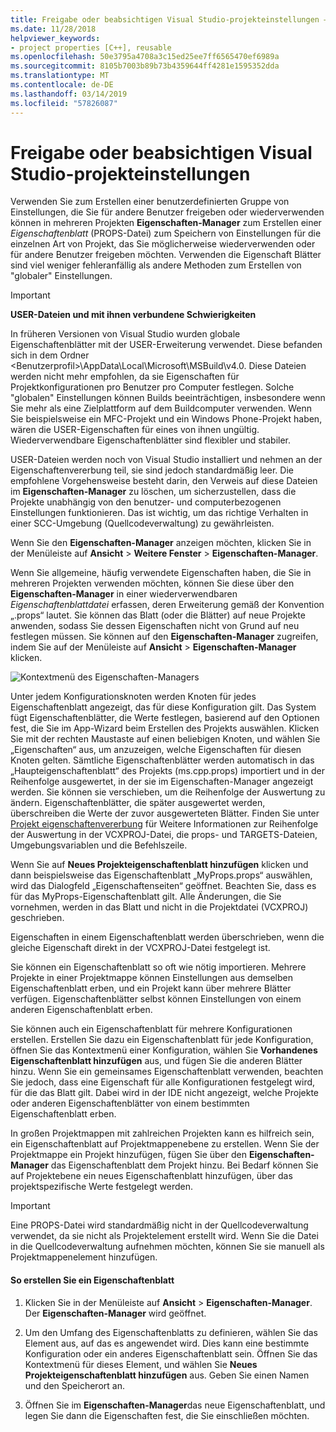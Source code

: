 ```yaml
---
title: Freigabe oder beabsichtigen Visual Studio-projekteinstellungen – C++
ms.date: 11/28/2018
helpviewer_keywords:
- project properties [C++], reusable
ms.openlocfilehash: 50e3795a4708a3c15ed25ee7ff6565470ef6989a
ms.sourcegitcommit: 8105b7003b89b73b4359644ff4281e1595352dda
ms.translationtype: MT
ms.contentlocale: de-DE
ms.lasthandoff: 03/14/2019
ms.locfileid: "57826087"
---
```

# <a name="share-or-resuse-visual-studio-project-settings"></a>Freigabe oder beabsichtigen Visual Studio-projekteinstellungen

Verwenden Sie zum Erstellen einer benutzerdefinierten Gruppe von Einstellungen, die Sie für andere Benutzer freigeben oder wiederverwenden können in mehreren Projekten **Eigenschaften-Manager** zum Erstellen einer *Eigenschaftenblatt* (PROPS-Datei) zum Speichern von Einstellungen für die einzelnen Art von Projekt, das Sie möglicherweise wiederverwenden oder für andere Benutzer freigeben möchten. Verwenden die Eigenschaft Blätter sind viel weniger fehleranfällig als andere Methoden zum Erstellen von "globaler" Einstellungen. 

> [!IMPORTANT]
> **USER-Dateien und mit ihnen verbundene Schwierigkeiten**
>
> In früheren Versionen von Visual Studio wurden globale Eigenschaftenblätter mit der USER-Erweiterung verwendet. Diese befanden sich in dem Ordner \<Benutzerprofil>\AppData\Local\Microsoft\MSBuild\v4.0\. Diese Dateien werden nicht mehr empfohlen, da sie Eigenschaften für Projektkonfigurationen pro Benutzer pro Computer festlegen. Solche "globalen" Einstellungen können Builds beeinträchtigen, insbesondere wenn Sie mehr als eine Zielplattform auf dem Buildcomputer verwenden. Wenn Sie beispielsweise ein MFC-Projekt und ein Windows Phone-Projekt haben, wären die USER-Eigenschaften für eines von ihnen ungültig. Wiederverwendbare Eigenschaftenblätter sind flexibler und stabiler.
>
> USER-Dateien werden noch von Visual Studio installiert und nehmen an der Eigenschaftenvererbung teil, sie sind jedoch standardmäßig leer. Die empfohlene Vorgehensweise besteht darin, den Verweis auf diese Dateien im **Eigenschaften-Manager** zu löschen, um sicherzustellen, dass die Projekte unabhängig von den benutzer- und computerbezogenen Einstellungen funktionieren. Das ist wichtig, um das richtige Verhalten in einer SCC-Umgebung (Quellcodeverwaltung) zu gewährleisten.

Wenn Sie den **Eigenschaften-Manager** anzeigen möchten, klicken Sie in der Menüleiste auf **Ansicht** > **Weitere Fenster** > **Eigenschaften-Manager**.

Wenn Sie allgemeine, häufig verwendete Eigenschaften haben, die Sie in mehreren Projekten verwenden möchten, können Sie diese über den **Eigenschaften-Manager** in einer wiederverwendbaren *Eigenschaftenblattdatei* erfassen, deren Erweiterung gemäß der Konvention „.props“ lautet. Sie können das Blatt (oder die Blätter) auf neue Projekte anwenden, sodass Sie dessen Eigenschaften nicht von Grund auf neu festlegen müssen. Sie können auf den **Eigenschaften-Manager** zugreifen, indem Sie auf der Menüleiste auf **Ansicht** > **Eigenschaften-Manager** klicken.

![Kontextmenü des Eigenschaften-Managers](media/sharingnew.png "SharingNew")

Unter jedem Konfigurationsknoten werden Knoten für jedes Eigenschaftenblatt angezeigt, das für diese Konfiguration gilt. Das System fügt Eigenschaftenblätter, die Werte festlegen, basierend auf den Optionen fest, die Sie im App-Wizard beim Erstellen des Projekts auswählen. Klicken Sie mit der rechten Maustaste auf einen beliebigen Knoten, und wählen Sie „Eigenschaften“ aus, um anzuzeigen, welche Eigenschaften für diesen Knoten gelten. Sämtliche Eigenschaftenblätter werden automatisch in das „Haupteigenschaftenblatt“ des Projekts (ms.cpp.props) importiert und in der Reihenfolge ausgewertet, in der sie im Eigenschaften-Manager angezeigt werden. Sie können sie verschieben, um die Reihenfolge der Auswertung zu ändern. Eigenschaftenblätter, die später ausgewertet werden, überschreiben die Werte der zuvor ausgewerteten Blätter. Finden Sie unter [Projekt eigenschaftenvererbung](project-property-inheritance.md) für Weitere Informationen zur Reihenfolge der Auswertung in der VCXPROJ-Datei, die props- und TARGETS-Dateien, Umgebungsvariablen und die Befehlszeile.

Wenn Sie auf **Neues Projekteigenschaftenblatt hinzufügen** klicken und dann beispielsweise das Eigenschaftenblatt „MyProps.props“ auswählen, wird das Dialogfeld „Eigenschaftenseiten“ geöffnet. Beachten Sie, dass es für das MyProps-Eigenschaftenblatt gilt. Alle Änderungen, die Sie vornehmen, werden in das Blatt und nicht in die Projektdatei (VCXPROJ) geschrieben.

Eigenschaften in einem Eigenschaftenblatt werden überschrieben, wenn die gleiche Eigenschaft direkt in der VCXPROJ-Datei festgelegt ist.

Sie können ein Eigenschaftenblatt so oft wie nötig importieren. Mehrere Projekte in einer Projektmappe können Einstellungen aus demselben Eigenschaftenblatt erben, und ein Projekt kann über mehrere Blätter verfügen. Eigenschaftenblätter selbst können Einstellungen von einem anderen Eigenschaftenblatt erben.

Sie können auch ein Eigenschaftenblatt für mehrere Konfigurationen erstellen. Erstellen Sie dazu ein Eigenschaftenblatt für jede Konfiguration, öffnen Sie das Kontextmenü einer Konfiguration, wählen Sie **Vorhandenes Eigenschaftenblatt hinzufügen** aus, und fügen Sie die anderen Blätter hinzu. Wenn Sie ein gemeinsames Eigenschaftenblatt verwenden, beachten Sie jedoch, dass eine Eigenschaft für alle Konfigurationen festgelegt wird, für die das Blatt gilt. Dabei wird in der IDE nicht angezeigt, welche Projekte oder anderen Eigenschaftenblätter von einem bestimmten Eigenschaftenblatt erben.

In großen Projektmappen mit zahlreichen Projekten kann es hilfreich sein, ein Eigenschaftenblatt auf Projektmappenebene zu erstellen. Wenn Sie der Projektmappe ein Projekt hinzufügen, fügen Sie über den **Eigenschaften-Manager** das Eigenschaftenblatt dem Projekt hinzu. Bei Bedarf können Sie auf Projektebene ein neues Eigenschaftenblatt hinzufügen, über das projektspezifische Werte festgelegt werden.

> [!IMPORTANT]
> Eine PROPS-Datei wird standardmäßig nicht in der Quellcodeverwaltung verwendet, da sie nicht als Projektelement erstellt wird. Wenn Sie die Datei in die Quellcodeverwaltung aufnehmen möchten, können Sie sie manuell als Projektmappenelement hinzufügen.

#### <a name="to-create-a-property-sheet"></a>So erstellen Sie ein Eigenschaftenblatt

1. Klicken Sie in der Menüleiste auf **Ansicht** > **Eigenschaften-Manager**. Der **Eigenschaften-Manager** wird geöffnet.

2. Um den Umfang des Eigenschaftenblatts zu definieren, wählen Sie das Element aus, auf das es angewendet wird. Dies kann eine bestimmte Konfiguration oder ein anderes Eigenschaftenblatt sein. Öffnen Sie das Kontextmenü für dieses Element, und wählen Sie **Neues Projekteigenschaftenblatt hinzufügen** aus. Geben Sie einen Namen und den Speicherort an.

3. Öffnen Sie im **Eigenschaften-Manager**das neue Eigenschaftenblatt, und legen Sie dann die Eigenschaften fest, die Sie einschließen möchten.
